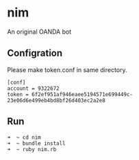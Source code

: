 # nim
An original OANDA bot


## Configration
Please make token.conf in same directory.

```
[conf]
account = 9322672
token = 6f2ef951af946eaee5194571e699449c-23e06d6e499eb4bd8bf26d403ec2a2e8
```

## Run

```shell
➜  ~ cd nim
➜  ~ bundle install
➜  ~ ruby nim.rb
```
